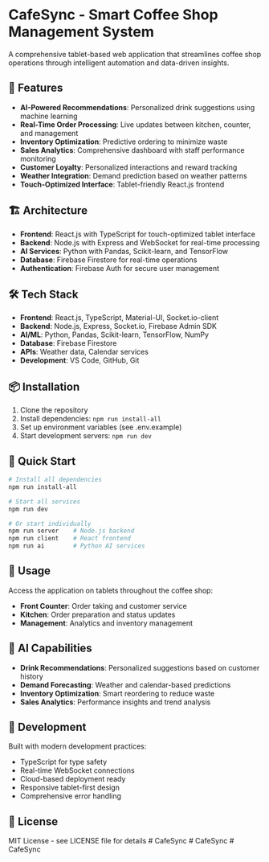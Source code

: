 # CafeSync - Smart Coffee Shop Management System

A comprehensive tablet-based web application that streamlines coffee shop operations through intelligent automation and data-driven insights.

## 🚀 Features

- **AI-Powered Recommendations**: Personalized drink suggestions using machine learning
- **Real-Time Order Processing**: Live updates between kitchen, counter, and management
- **Inventory Optimization**: Predictive ordering to minimize waste
- **Sales Analytics**: Comprehensive dashboard with staff performance monitoring
- **Customer Loyalty**: Personalized interactions and reward tracking
- **Weather Integration**: Demand prediction based on weather patterns
- **Touch-Optimized Interface**: Tablet-friendly React.js frontend

## 🏗️ Architecture

- **Frontend**: React.js with TypeScript for touch-optimized tablet interface
- **Backend**: Node.js with Express and WebSocket for real-time processing
- **AI Services**: Python with Pandas, Scikit-learn, and TensorFlow
- **Database**: Firebase Firestore for real-time operations
- **Authentication**: Firebase Auth for secure user management

## 🛠️ Tech Stack

- **Frontend**: React.js, TypeScript, Material-UI, Socket.io-client
- **Backend**: Node.js, Express, Socket.io, Firebase Admin SDK
- **AI/ML**: Python, Pandas, Scikit-learn, TensorFlow, NumPy
- **Database**: Firebase Firestore
- **APIs**: Weather data, Calendar services
- **Development**: VS Code, GitHub, Git

## 📦 Installation

1. Clone the repository
2. Install dependencies: `npm run install-all`
3. Set up environment variables (see .env.example)
4. Start development servers: `npm run dev`

## 🚀 Quick Start

```bash
# Install all dependencies
npm run install-all

# Start all services
npm run dev

# Or start individually
npm run server    # Node.js backend
npm run client    # React frontend
npm run ai        # Python AI services
```

## 📱 Usage

Access the application on tablets throughout the coffee shop:
- **Front Counter**: Order taking and customer service
- **Kitchen**: Order preparation and status updates
- **Management**: Analytics and inventory management

## 🤖 AI Capabilities

- **Drink Recommendations**: Personalized suggestions based on customer history
- **Demand Forecasting**: Weather and calendar-based predictions
- **Inventory Optimization**: Smart reordering to reduce waste
- **Sales Analytics**: Performance insights and trend analysis

## 🔧 Development

Built with modern development practices:
- TypeScript for type safety
- Real-time WebSocket connections
- Cloud-based deployment ready
- Responsive tablet-first design
- Comprehensive error handling

## 📄 License

MIT License - see LICENSE file for details
#   C a f e S y n c  
 #   C a f e S y n c  
 #   C a f e S y n c  
 